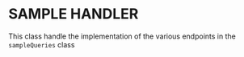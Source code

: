 # SAMPLE HANDLER

This class handle the implementation of the various endpoints in the `sampleQueries` class
